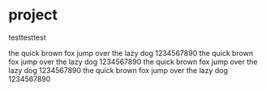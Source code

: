 project
=======
testtesttest

the quick brown fox jump over the lazy dog 1234567890
the quick brown fox jump over the lazy dog 1234567890
the quick brown fox jump over the lazy dog 1234567890
the quick brown fox jump over the lazy dog 1234567890
